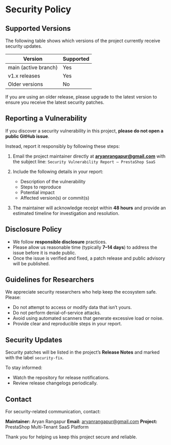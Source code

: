 # Security Policy

## Supported Versions

The following table shows which versions of the project currently receive security updates.

| Version              | Supported |
| -------------------- | --------- |
| main (active branch) | Yes       |
| v1.x releases        | Yes       |
| Older versions       | No        |

If you are using an older release, please upgrade to the latest version to ensure you receive the latest security patches.



## Reporting a Vulnerability

If you discover a security vulnerability in this project, **please do not open a public GitHub issue**.

Instead, report it responsibly by following these steps:

1. Email the project maintainer directly at **[aryanrangapur@gmail.com](mailto:aryanrangapur@gmail.com)** with the subject line:
   `Security Vulnerability Report – PrestaShop SaaS`
2. Include the following details in your report:

   * Description of the vulnerability
   * Steps to reproduce
   * Potential impact
   * Affected version(s) or commit(s)
3. The maintainer will acknowledge receipt within **48 hours** and provide an estimated timeline for investigation and resolution.



## Disclosure Policy

* We follow **responsible disclosure** practices.
* Please allow us reasonable time (typically **7–14 days**) to address the issue before it is made public.
* Once the issue is verified and fixed, a patch release and public advisory will be published.



## Guidelines for Researchers

We appreciate security researchers who help keep the ecosystem safe.
Please:

* Do not attempt to access or modify data that isn’t yours.
* Do not perform denial-of-service attacks.
* Avoid using automated scanners that generate excessive load or noise.
* Provide clear and reproducible steps in your report.



## Security Updates

Security patches will be listed in the project’s **Release Notes** and marked with the label `security-fix`.

To stay informed:

* Watch the repository for release notifications.
* Review release changelogs periodically.



## Contact

For security-related communication, contact:

**Maintainer:** Aryan Rangapur
**Email:** [aryanrangapur@gmail.com](mailto:aryanrangapur@gmail.com)
**Project:** PrestaShop Multi-Tenant SaaS Platform

Thank you for helping us keep this project secure and reliable.

